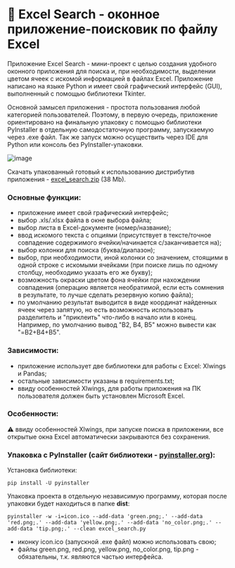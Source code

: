 # 🔎 Excel Search - оконное приложение-поисковик по файлу Excel
Приложение Excel Search - мини-проект с целью создания удобного оконного приложения для поиска и, при необходимости, выделении цветом ячеек с искомой информацией в файлах Excel. Приложение написано на языке Python и имеет свой графический интерфейс (GUI), выполненный с помощью библиотеки Tkinter.

Основной замысел приложения - простота пользования любой категорией пользователей. Поэтому, в первую очередь, приложение ориентировано на финальную упаковку с помощью библиотеки PyInstaller в отдельную самодостаточную программу, запускаемую через .exe файл. Так же запуск можно осуществить через IDE для Python или консоль без PyInstaller-упаковки.

![image](https://github.com/Anton-Kim/excel_search/assets/99246811/0f3f22d3-d644-4fbb-bdb3-631c1d21c479)

Скачать упакованный готовый к использованию дистрибутив приложения - [excel_search.zip](https://drive.google.com/file/d/1fNDiLu-KLPakvIvY5CvFk7W_2YRDcoCa/view?usp=sharing) (38 Mb).

### Основные функции:
- приложение имеет свой графический интерфейс;
- выбор .xls/.xlsx файла в окне выбора файла;
- выбор листа в Excel-документе (номер/название);
- ввод искомого текста с опциями (присутствует в тексте/точное совпадение содержимого ячейки/начинается с/заканчивается на);
- выбор колонки для поиска (буква/диапазон);
- выбор, при необходимости, иной колонки со значением, стоящими в одной строке с искомыми ячейками (при поиске лишь по одному столбцу, необходимо указать его же букву);
- возможность окраски цветом фона ячейки при нахождении совпадения (операцию является необратимой, если есть сомнения в результате, то лучше сделать резервную копию файла);
- по умолчанию результат выводится в виде координат найденных ячеек через запятую, но есть возможность использовать разделитель и "приклеить" что-либо в начало или в конец. Например, по умолчанию вывод "B2, B4, B5" можно вывести как "=B2+B4+B5".

### Зависимости:
- приложение использует две библиотеки для работы с Excel: Xlwings и Pandas;
- остальные зависимости указаны в requirements.txt;
- ввиду особенностей Xlwings, для работы приложения на ПК пользователя должен быть установлен Microsoft Excel.

### Особенности:
⚠️ ввиду особенностей Xlwings, при запуске поиска в приложении, все открытые окна Excel автоматически закрываются без сохранения.

### Упаковка с PyInstaller (сайт библиотеки - [pyinstaller.org](https://pyinstaller.org/)):
Установка библиотеки:
```
pip install -U pyinstaller
```
Упаковка проекта в отдельную независимую программу, которая после упаковки будет находиться в папке **dist**:
```
pyinstaller -w -i=icon.ico --add-data 'green.png;.' --add-data 'red.png;.' --add-data 'yellow.png;.' --add-data 'no_color.png;.' --add-data 'tip.png;.' --clean excel_search.py
```
- иконку icon.ico (запускной .exe файл) можно использовать свою;
- файлы green.png, red.png, yellow.png, no_color.png, tip.png - обязательны, т.к. являются частью интерфейса.
